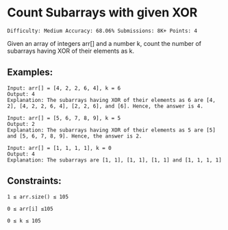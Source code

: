 # Count Subarrays with given XOR

`
Difficulty: Medium
Accuracy: 68.06%
Submissions: 8K+
Points: 4
`

Given an array of integers arr[] and a number k, count the number of subarrays having XOR of their elements as k.

## Examples: 

```
Input: arr[] = [4, 2, 2, 6, 4], k = 6
Output: 4
Explanation: The subarrays having XOR of their elements as 6 are [4, 2], [4, 2, 2, 6, 4], [2, 2, 6], and [6]. Hence, the answer is 4.
```

```
Input: arr[] = [5, 6, 7, 8, 9], k = 5
Output: 2
Explanation: The subarrays having XOR of their elements as 5 are [5] and [5, 6, 7, 8, 9]. Hence, the answer is 2.
```

```
Input: arr[] = [1, 1, 1, 1], k = 0
Output: 4
Explanation: The subarrays are [1, 1], [1, 1], [1, 1] and [1, 1, 1, 1] 
``` 

## Constraints:

`1 ≤ arr.size() ≤ 105`

`0 ≤ arr[i] ≤105`

`0 ≤ k ≤ 105`
